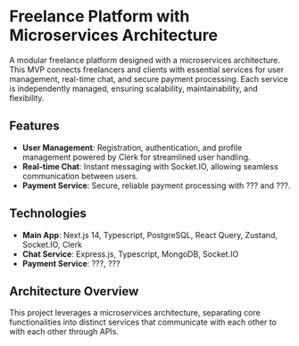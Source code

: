 # Freelance Platform with Microservices Architecture

A modular freelance platform designed with a microservices architecture. This MVP connects freelancers and clients with essential services for user management, real-time chat, and secure payment processing. Each service is independently managed, ensuring scalability, maintainability, and flexibility.

## Features

- **User Management**: Registration, authentication, and profile management powered by Clerk for streamlined user handling.
- **Real-time Chat**: Instant messaging with Socket.IO, allowing seamless communication between users.
- **Payment Service**: Secure, reliable payment processing with ??? and ???.

## Technologies

- **Main App**: Next.js 14, Typescript, PostgreSQL, React Query, Zustand, Socket.IO, Clerk
- **Chat Service**: Express.js, Typescript, MongoDB, Socket.IO
- **Payment Service**: ???, ???

## Architecture Overview

This project leverages a microservices architecture, separating core functionalities into distinct services that communicate with each other to with each other through APIs.
